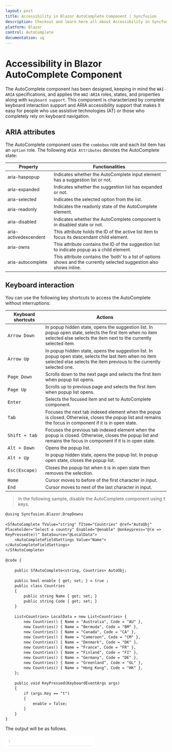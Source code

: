 ```yaml
---
layout: post
title: Accessibility in Blazor AutoComplete Component | Syncfusion
description: Checkout and learn here all about Accessibility in Syncfusion Blazor AutoComplete component and more.
platform: Blazor
control: AutoComplete
documentation: ug
---
```


# Accessibility in Blazor AutoComplete Component

The AutoComplete component has been designed, keeping in mind the `WAI-ARIA` specifications, and applies the `WAI-ARIA` roles, states, and properties along with `keyboard support`. This component is characterized by complete keyboard interaction support and ARIA accessibility support that makes it easy for people who use assistive technologies (AT) or those who completely rely on keyboard navigation.

## ARIA attributes

The AutoComplete component uses the `combobox` role and each list item has an `option` role. The following `ARIA Attributes` denotes the AutoComplete state:

| **Property** | **Functionalities** |
| --- | --- |
| aria-haspopup | Indicates whether the AutoComplete input element has a suggestion list or not. |
| aria-expanded | Indicates whether the suggestion list has expanded or not. |
| aria-selected | Indicates the selected option from the list. |
| aria-readonly | Indicates the readonly state of the AutoComplete element. |
| aria-disabled | Indicates whether the AutoComplete component is in disabled state or not.|
| aria-activedescendent | This attribute holds the ID of the active list item to focus its descendant child element. |
| aria-owns | This attribute contains the ID of the suggestion list to indicate popup as a child element. |
| aria-autocomplete | This attribute contains the ‘both’ to a list of options shows and the currently selected suggestion also shows inline. |

## Keyboard interaction

You can use the following key shortcuts to access the AutoComplete without interruptions:

| **Keyboard shortcuts** | **Actions** |
| --- | --- |
| <kbd>Arrow Down</kbd> | In popup hidden state, opens the suggestion list. In popup open state, selects the first item when no item selected else selects the item next to the currently selected item. |
| <kbd>Arrow Up</kbd> | In popup hidden state, opens the suggestion list. In popup open state, selects the last item when no item selected else selects the item previous to the currently selected one. |
| <kbd>Page Down</kbd> | Scrolls down to the next page and selects the first item when popup list opens. |
| <kbd>Page Up</kbd> | Scrolls up to previous page and selects the first item when popup list opens. |
| <kbd>Enter</kbd> | Selects the focused item and set to AutoComplete component. |
| <kbd>Tab</kbd> | Focuses the next tab indexed element when the popup is closed. Otherwise, closes the popup list and remains the focus in component if it is in open state. |
| <kbd>Shift + tab </kbd> | Focuses the previous tab indexed element when the popup is closed.  Otherwise, closes the popup list and remains the focus in component if it is in open state. |
| <kbd>Alt + Down</kbd> | Opens the popup list. |
| <kbd>Alt + Up</kbd> | In popup hidden state, opens the popup list. In popup open state, closes the popup list. |
| <kbd>Esc(Escape)</kbd> | Closes the popup list when it is in open state then removes the selection. |
| <kbd>Home</kbd> | Cursor moves to before of the first character in input. |
| <kbd>End</kbd> | Cursor moves to next of the last character in input. |

> In the following sample, disable the AutoComplete component using <kbd>t</kbd> keys.

```cshtml
@using Syncfusion.Blazor.DropDowns

<SfAutoComplete TValue="string" TItem="Countries" @ref="AutoObj" Placeholder="Select a country" Enabled="@enable" @onkeypress="@(e => KeyPressed(e))" DataSource="@LocalData">
    <AutoCompleteFieldSettings Value="Name"></AutoCompleteFieldSettings>
</SfAutoComplete>

@code {

    public SfAutoComplete<string, Countries> AutoObj;

    public bool enable { get; set; } = true ;
    public class Countries
    {
        public string Name { get; set; }
        public string Code { get; set; }
    }

    List<Countries> LocalData = new List<Countries> {
        new Countries() { Name = "Australia", Code = "AU" },
        new Countries() { Name = "Bermuda", Code = "BM" },
        new Countries() { Name = "Canada", Code = "CA" },
        new Countries() { Name = "Cameroon", Code = "CM" },
        new Countries() { Name = "Denmark", Code = "DK" },
        new Countries() { Name = "France", Code = "FR" },
        new Countries() { Name = "Finland", Code = "FI" },
        new Countries() { Name = "Germany", Code = "DE" },
        new Countries() { Name = "Greenland", Code = "GL" },
        new Countries() { Name = "Hong Kong", Code = "HK" },
    };

    public void KeyPressed(KeyboardEventArgs args)
    {
        if (args.Key == "t")
        {
            enable = false;
        }
    }
}
```

The output will be as follows.

![Accessibility in Blazor AutoComplete](./images/blazor-autocomplete-accessibility.png)